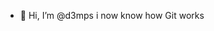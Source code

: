 - 👋 Hi, I’m @d3mps
i now know how Git works

<!---
d3mps/d3mps is a ✨ special ✨ repository because its `README.md` (this file) appears on your GitHub profile.
You can click the Preview link to take a look at your changes.
--->
